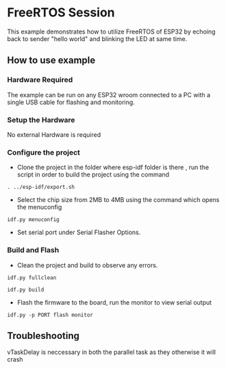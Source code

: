 # FreeRTOS Session

This example demonstrates how to utilize FreeRTOS of ESP32 by echoing back to sender "hello world" and blinking the LED at same time.

## How to use example

### Hardware Required

The example can be run on any ESP32 wroom connected to a PC with a single USB cable for flashing and
monitoring.

### Setup the Hardware

No external Hardware is required

### Configure the project

* Clone the project in the folder where esp-idf folder is there , run the script in order to build the project using the command   
```
. ../esp-idf/export.sh
```  
* Select the chip size from 2MB to 4MB using the command which opens the menuconfig
```
idf.py menuconfig
```  

* Set serial port under Serial Flasher Options.

### Build and Flash

* Clean the project and build to observe any errors.

```
idf.py fullclean
```  
```
idf.py build
```
* Flash the firmware to the board, run the monitor to view serial output
```
idf.py -p PORT flash monitor
```
## Troubleshooting

vTaskDelay is neccessary in both the parallel task as they otherwise it will crash
